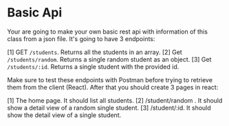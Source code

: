 # Basic Api

Your are going to make your own basic rest api with information of this class from a json file. It's going to have 3 endpoints:

[1] GET `/students`.  Returns all the students in an array.
[2] Get `/students/random`. Returns a single random student as an object.
[3] Get `/students/:id`. Returns a single student with the provided id.

Make sure to test these endpoints with Postman before trying to retrieve them from the client (React). After that you should create 3 pages in react:

[1] The home page. It should list all students.
[2] /student/random . It should show a detail view of a random single student.
[3] /student/:id. It should show the detail view of a single student.
